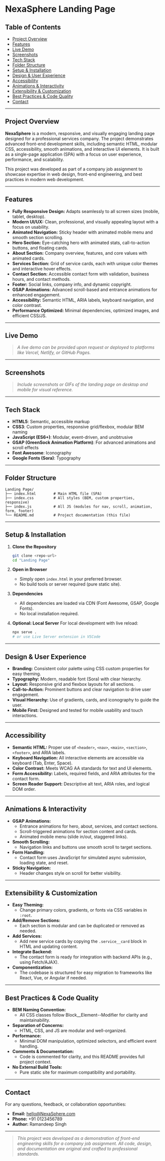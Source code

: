 # NexaSphere Landing Page

## Table of Contents
- [Project Overview](#project-overview)
- [Features](#features)
- [Live Demo](#live-demo)
- [Screenshots](#screenshots)
- [Tech Stack](#tech-stack)
- [Folder Structure](#folder-structure)
- [Setup & Installation](#setup--installation)
- [Design & User Experience](#design--user-experience)
- [Accessibility](#accessibility)
- [Animations & Interactivity](#animations--interactivity)
- [Extensibility & Customization](#extensibility--customization)
- [Best Practices & Code Quality](#best-practices--code-quality)
- [Contact](#contact)

---

## Project Overview

**NexaSphere** is a modern, responsive, and visually engaging landing page designed for a professional services company. The project demonstrates advanced front-end development skills, including semantic HTML, modular CSS, accessibility, smooth animations, and interactive UI elements. It is built as a single-page application (SPA) with a focus on user experience, performance, and scalability.

This project was developed as part of a company job assignment to showcase expertise in web design, front-end engineering, and best practices in modern web development.

---

## Features
- **Fully Responsive Design:** Adapts seamlessly to all screen sizes (mobile, tablet, desktop).
- **Modern UI/UX:** Clean, professional, and visually appealing layout with a focus on usability.
- **Animated Navigation:** Sticky header with animated mobile menu and smooth section scrolling.
- **Hero Section:** Eye-catching hero with animated stats, call-to-action buttons, and floating cards.
- **About Section:** Company overview, features, and core values with animated cards.
- **Services Section:** Grid of service cards, each with unique color themes and interactive hover effects.
- **Contact Section:** Accessible contact form with validation, business hours, and contact methods.
- **Footer:** Social links, company info, and dynamic copyright.
- **GSAP Animations:** Advanced scroll-based and entrance animations for enhanced engagement.
- **Accessibility:** Semantic HTML, ARIA labels, keyboard navigation, and color contrast.
- **Performance Optimized:** Minimal dependencies, optimized images, and efficient CSS/JS.

---

## Live Demo
> _A live demo can be provided upon request or deployed to platforms like Vercel, Netlify, or GitHub Pages._

---

## Screenshots
> _Include screenshots or GIFs of the landing page on desktop and mobile for visual reference._

---

## Tech Stack
- **HTML5**: Semantic, accessible markup
- **CSS3**: Custom properties, responsive grid/flexbox, modular BEM naming
- **JavaScript (ES6+)**: Modular, event-driven, and unobtrusive
- **GSAP (GreenSock Animation Platform)**: For advanced animations and scroll effects
- **Font Awesome**: Iconography
- **Google Fonts (Sora)**: Typography

---

## Folder Structure
```
Landing Page/
├── index.html        # Main HTML file (SPA)
├── index.css         # All styles (BEM, custom properties, responsive)
├── index.js          # All JS (modules for nav, scroll, animation, form, footer)
└── README.md         # Project documentation (this file)
```

---

## Setup & Installation

1. **Clone the Repository**
   ```sh
   git clone <repo-url>
   cd "Landing Page"
   ```

2. **Open in Browser**
   - Simply open `index.html` in your preferred browser.
   - No build tools or server required (pure static site).

3. **Dependencies**
   - All dependencies are loaded via CDN (Font Awesome, GSAP, Google Fonts).
   - No local installation required.

4. **Optional: Local Server**
   For local development with live reload:
   ```sh
   npx serve .
   # or use Live Server extension in VSCode
   ```

---

## Design & User Experience

- **Branding:** Consistent color palette using CSS custom properties for easy theming.
- **Typography:** Modern, readable font (Sora) with clear hierarchy.
- **Layout:** Responsive grid and flexbox layouts for all sections.
- **Call-to-Action:** Prominent buttons and clear navigation to drive user engagement.
- **Visual Hierarchy:** Use of gradients, cards, and iconography to guide the user.
- **Mobile First:** Designed and tested for mobile usability and touch interactions.

---

## Accessibility

- **Semantic HTML:** Proper use of `<header>`, `<nav>`, `<main>`, `<section>`, `<footer>`, and ARIA labels.
- **Keyboard Navigation:** All interactive elements are accessible via keyboard (Tab, Enter, Space).
- **Color Contrast:** Meets WCAG AA standards for text and UI elements.
- **Form Accessibility:** Labels, required fields, and ARIA attributes for the contact form.
- **Screen Reader Support:** Descriptive alt text, ARIA roles, and logical DOM order.

---

## Animations & Interactivity

- **GSAP Animations:**
  - Entrance animations for hero, about, services, and contact sections.
  - Scroll-triggered animations for section content and cards.
  - Animated mobile menu (slide in/out, staggered links).
- **Smooth Scrolling:**
  - Navigation links and buttons use smooth scroll to target sections.
- **Form Handling:**
  - Contact form uses JavaScript for simulated async submission, loading state, and reset.
- **Sticky Navigation:**
  - Header changes style on scroll for better visibility.

---

## Extensibility & Customization

- **Easy Theming:**
  - Change primary colors, gradients, or fonts via CSS variables in `:root`.
- **Add/Remove Sections:**
  - Each section is modular and can be duplicated or removed as needed.
- **Add Services:**
  - Add new service cards by copying the `.service__card` block in HTML and updating content.
- **Integrate Backend:**
  - The contact form is ready for integration with backend APIs (e.g., using Fetch/AJAX).
- **Componentization:**
  - The codebase is structured for easy migration to frameworks like React, Vue, or Angular if needed.

---

## Best Practices & Code Quality

- **BEM Naming Convention:**
  - All CSS classes follow Block__Element--Modifier for clarity and maintainability.
- **Separation of Concerns:**
  - HTML, CSS, and JS are modular and well-organized.
- **Performance:**
  - Minimal DOM manipulation, optimized selectors, and efficient event handling.
- **Comments & Documentation:**
  - Code is commented for clarity, and this README provides full project context.
- **No External Build Tools:**
  - Pure static site for maximum compatibility and portability.

---

## Contact

For any questions, feedback, or collaboration opportunities:

- **Email:** hello@NexaSphere.com
- **Phone:** +91 0123456789
- **Author:** Ramandeep Singh

---

> _This project was developed as a demonstration of front-end engineering skills for a company job assignment. All code, design, and documentation are original and crafted to professional standards._ 